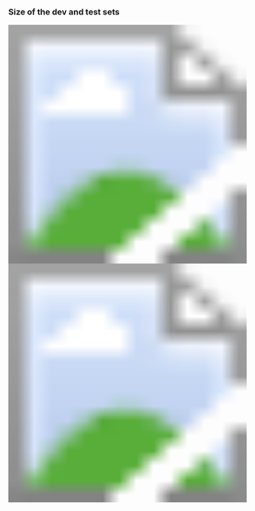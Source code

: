 ### Size of the dev and test sets

<img src='https://raw.githubusercontent.com/yujuezhao/deeplearning-course/master/3%E3%80%81Structuring%20Machine%20Learning%20Projects/01_ml-strategy-1/02_setting-up-your-goal/images/4.png' style='zoom:30'>

<img src='https://raw.githubusercontent.com/yujuezhao/deeplearning-course/master/3%E3%80%81Structuring%20Machine%20Learning%20Projects/01_ml-strategy-1/02_setting-up-your-goal/images/5.png' style='zoom:30'>

